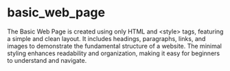 # basic_web_page
The Basic Web Page is created using only HTML and &lt;style> tags, featuring a simple and clean layout. It includes headings, paragraphs, links, and images to demonstrate the fundamental structure of a website. The minimal styling enhances readability and organization, making it easy for beginners to understand and navigate.
